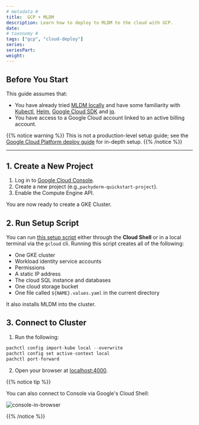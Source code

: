 ```yaml
---
# metadata # 
title:  GCP + MLDM 
description: Learn how to deploy to MLDM to the cloud with GCP.
date: 
# taxonomy #
tags: ["gcp", "cloud-deploy"]
series:
seriesPart:
weight: 
---
```

## Before You Start 

This guide assumes that:
-  You have already tried [MLDM locally](../../local-deploy/) and have some familiarity with [Kubectl](https://kubernetes.io/docs/tasks/tools/), [Helm](https://helm.sh/docs/intro/install/), [Google Cloud SDK](https://cloud.google.com/sdk/) and [jq](https://stedolan.github.io/jq/download/).
- You have access to a Google Cloud account linked to an active billing account.

{{% notice warning %}}
This is not a production-level setup guide; see the [Google Cloud Platform deploy guide](../../../deploy-manage/deploy/google-cloud-platform/) for in-depth setup. 
{{% /notice %}}

---

## 1. Create a New Project 

1. Log in to [Google Cloud Console](https://console.cloud.google.com/).
2. Create a new project (e.g.,`pachyderm-quickstart-project`).
3. Enable the Compute Engine API.

You are now ready to create a GKE Cluster.

## 2. Run Setup Script

You can run [this setup script](https://github.com/pachyderm/pachyderm/blob/master/etc/deploy/gcp/gcp-doco-script.sh) either through the **Cloud Shell** or in a local terminal via the `gcloud` cli. Running this script creates all of the following:

- One GKE cluster
- Workload identity service accounts
- Permissions
- A static IP address 
- The cloud SQL instance and databases
- One cloud storage bucket
- One file called `${NAME}.values.yaml` in the current directory

It also installs MLDM into the cluster.

## 3. Connect to Cluster

1. Run the following:
```s
pachctl config import-kube local --overwrite
pachctl config set active-context local
pachctl port-forward
```
2. Open your browser at [localhost:4000](https://localhost:4000).

{{% notice tip %}}

You can also connect to Console via Google's Cloud Shell: 

![console-in-browser](/images/gcp/console-in-browser.gif)

{{% /notice %}}